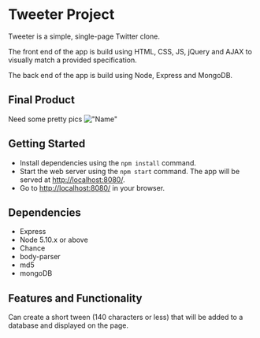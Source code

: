 # Tweeter Project

Tweeter is a simple, single-page Twitter clone.

The front end of the app is build using HTML, CSS, JS, jQuery and AJAX to visually match a provided specification.

The back end of the app is build using Node, Express and MongoDB.

## Final Product

Need some pretty pics
!["Name"](<url>)

## Getting Started

- Install dependencies using the `npm install` command.
- Start the web server using the `npm start` command. The app will be served at <http://localhost:8080/>.
- Go to <http://localhost:8080/> in your browser.

## Dependencies

- Express
- Node 5.10.x or above
- Chance
- body-parser
- md5
- mongoDB

## Features and Functionality

Can create a short tween (140 characters or less) that will be added to a database and displayed on the page.
